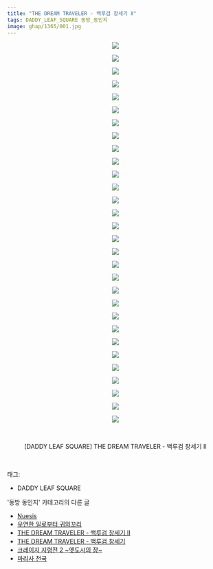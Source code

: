 ```yaml
---
title: "THE DREAM TRAVELER - 백루검 창세기 Ⅱ"
tags: DADDY_LEAF_SQUARE 동방_동인지
image: ghap/1365/001.jpg
---
```

<div class="article">
<p style="text-align: center; clear: none; float: none;"><img src="{{ site.nasurl }}/ghap/1365/001.jpg"/></p>
<p style="text-align: center; clear: none; float: none;"><img src="{{ site.nasurl }}/ghap/1365/002.jpg"/></p>
<p style="text-align: center; clear: none; float: none;"><img src="{{ site.nasurl }}/ghap/1365/003.jpg"/></p>
<p style="text-align: center; clear: none; float: none;"><img src="{{ site.nasurl }}/ghap/1365/004.jpg"/></p>
<p style="text-align: center; clear: none; float: none;"><img src="{{ site.nasurl }}/ghap/1365/005.jpg"/></p>
<p style="text-align: center; clear: none; float: none;"><img src="{{ site.nasurl }}/ghap/1365/006.jpg"/></p>
<p style="text-align: center; clear: none; float: none;"><img src="{{ site.nasurl }}/ghap/1365/007.jpg"/></p>
<p style="text-align: center; clear: none; float: none;"><img src="{{ site.nasurl }}/ghap/1365/008.jpg"/></p>
<p style="text-align: center; clear: none; float: none;"><img src="{{ site.nasurl }}/ghap/1365/009.jpg"/></p>
<p style="text-align: center; clear: none; float: none;"><img src="{{ site.nasurl }}/ghap/1365/010.jpg"/></p>
<p style="text-align: center; clear: none; float: none;"><img src="{{ site.nasurl }}/ghap/1365/011.jpg"/></p>
<p style="text-align: center; clear: none; float: none;"><img src="{{ site.nasurl }}/ghap/1365/012.jpg"/></p>
<p style="text-align: center; clear: none; float: none;"><img src="{{ site.nasurl }}/ghap/1365/013.jpg"/></p>
<p style="text-align: center; clear: none; float: none;"><img src="{{ site.nasurl }}/ghap/1365/014.jpg"/></p>
<p style="text-align: center; clear: none; float: none;"><img src="{{ site.nasurl }}/ghap/1365/015.jpg"/></p>
<p style="text-align: center; clear: none; float: none;"><img src="{{ site.nasurl }}/ghap/1365/016.jpg"/></p>
<p style="text-align: center; clear: none; float: none;"><img src="{{ site.nasurl }}/ghap/1365/017.jpg"/></p>
<p style="text-align: center; clear: none; float: none;"><img src="{{ site.nasurl }}/ghap/1365/018.jpg"/></p>
<p style="text-align: center; clear: none; float: none;"><img src="{{ site.nasurl }}/ghap/1365/019.jpg"/></p>
<p style="text-align: center; clear: none; float: none;"><img src="{{ site.nasurl }}/ghap/1365/020.jpg"/></p>
<p style="text-align: center; clear: none; float: none;"><img src="{{ site.nasurl }}/ghap/1365/021.jpg"/></p>
<p style="text-align: center; clear: none; float: none;"><img src="{{ site.nasurl }}/ghap/1365/022.jpg"/></p>
<p style="text-align: center; clear: none; float: none;"><img src="{{ site.nasurl }}/ghap/1365/023.jpg"/></p>
<p style="text-align: center; clear: none; float: none;"><img src="{{ site.nasurl }}/ghap/1365/024.jpg"/></p>
<p style="text-align: center; clear: none; float: none;"><img src="{{ site.nasurl }}/ghap/1365/025.jpg"/></p>
<p style="text-align: center; clear: none; float: none;"><img src="{{ site.nasurl }}/ghap/1365/026.jpg"/></p>
<p style="text-align: center; clear: none; float: none;"><img src="{{ site.nasurl }}/ghap/1365/027.jpg"/></p>
<p style="text-align: center; clear: none; float: none;"><img src="{{ site.nasurl }}/ghap/1365/028.jpg"/></p>
<p style="text-align: center; clear: none; float: none;"><img src="{{ site.nasurl }}/ghap/1365/029.jpg"/></p>
<p style="text-align: center; clear: none; float: none;"><img src="{{ site.nasurl }}/ghap/1365/030.jpg"/></p>
<p style="text-align: center; clear: none; float: none;"><br/></p>
<p style="text-align: center; clear: none; float: none;">[DADDY LEAF SQUARE] THE DREAM TRAVELER - 백루검 창세기 Ⅱ</p>
<p><br/></p>
</div><div class="tagTrail">
<p>태그: </p>
<ul>
<li>DADDY LEAF SQUARE</li>
</ul>
</div><div class="another">
<p>'동방 동인지' 카테고리의 다른 글</p>
<ul>
<li><a href="/2016-08-05-ghap_1367">Nuesis</a></li>
<li><a href="/2016-08-05-ghap_1366">우연한 일로부터 귀와꼬리</a></li>
<li><a href="/2016-08-05-ghap_1365">THE DREAM TRAVELER - 백루검 창세기 Ⅱ</a></li>
<li><a href="/2016-08-05-ghap_1364">THE DREAM TRAVELER - 백루검 창세기</a></li>
<li><a href="/2016-08-05-ghap_1363">크레이지 지령전 2 ~옛도시의 장~</a></li>
<li><a href="/2016-08-05-ghap_1362">마리사 천국</a></li>
</ul>
</div><div class="cb_module cb_fluid">
<div class="cb_wrt cb_profile">
</div><!-- commentList close -->
</div>
<br/>
<p id="refer"></p>
<br/>
